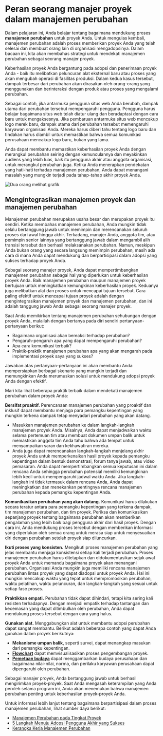 # Peran seorang manajer proyek dalam manajemen perubahan

Dalam pelajaran ini, Anda belajar tentang bagaimana mendukung proses **manajemen perubahan** untuk proyek Anda. Untuk mengulas kembali, manajemen perubahan adalah proses memberikan proyek Anda yang telah selesai dan membuat orang lain di organisasi mengadopsinya. Dalam bacaan ini, kita akan membahas strategi untuk mendekati manajemen perubahan sebagai seorang manajer proyek.

Keberhasilan proyek Anda bergantung pada adopsi dan penerimaan proyek Anda - baik itu melibatkan peluncuran alat eksternal baru atau proses yang akan mengubah operasi di fasilitas produksi. Dalam kedua kasus tersebut, dampak terbesar dari perubahan akan dirasakan oleh orang-orang yang menggunakan dan berinteraksi dengan produk atau proses yang mengalami perubahan.

Sebagai contoh, jika antarmuka pengguna situs web Anda berubah, dampak utama dari perubahan tersebut mempengaruhi pengguna. Pengguna harus belajar bagaimana situs web telah diatur ulang dan beradaptasi dengan cara baru untuk mengaksesnya. Jika pembaruan antarmuka situs web mencakup logo merek baru, dampak utama dari perubahan tersebut memengaruhi karyawan organisasi Anda. Mereka harus diberi tahu tentang logo baru dan tindakan harus diambil untuk memastikan bahwa semua komunikasi perusahaan mencakup logo baru, bukan yang lama.

Anda dapat membantu memastikan keberhasilan proyek Anda dengan merangkul perubahan seiring dengan kemunculannya dan meyakinkan audiens yang lebih luas, baik itu pengguna akhir atau anggota organisasi, untuk merangkul perubahan juga. Ketika Anda menerapkan pendekatan yang hati-hati terhadap manajemen perubahan, Anda dapat menangani masalah yang mungkin terjadi pada tahap-tahap akhir proyek Anda.

![Dua orang melihat grafik](https://d3c33hcgiwev3.cloudfront.net/imageAssetProxy.v1/wj-owCcBQWq_qMAnAWFqlg_7a8bda5232d6447fa8015256374e5835_Screen-Shot-2021-04-12-at-11.48.40-AM.png?expiry=1685404800000&hmac=05et1k5HGfQjD6l-8QXXAK2tgJnGv6JEShZlzR4K5pk)

## **Mengintegrasikan manajemen proyek dan manajemen perubahan**

Manajemen perubahan merupakan usaha besar dan merupakan proyek itu sendiri. Ketika membahas manajemen perubahan, Anda mungkin tidak selalu bertanggung jawab untuk memimpin dan merencanakan seluruh proses dari awal hingga akhir. Terkadang, manajer Anda, anggota tim, atau pemimpin senior lainnya yang bertanggung jawab dalam mengambil alih transisi tersebut dan berhasil melaksanakan perubahan. Namun, meskipun Anda bukan orang yang secara langsung memimpin perubahan, masih ada cara di mana Anda dapat mendukung dan berpartisipasi dalam adopsi yang sukses terhadap proyek Anda.

Sebagai seorang manajer proyek, Anda dapat mempertimbangkan manajemen perubahan sebagai hal yang diperlukan untuk keberhasilan proyek Anda. Baik manajemen perubahan maupun manajemen proyek bertujuan untuk meningkatkan kemungkinan keberhasilan proyek. Keduanya juga melibatkan alat dan proses untuk mencapai tujuan tersebut. Cara paling efektif untuk mencapai tujuan proyek adalah dengan mengintegrasikan manajemen proyek dan manajemen perubahan, dan ini adalah tanggung jawab Anda sebagai seorang manajer proyek.

Saat Anda memikirkan tentang manajemen perubahan sehubungan dengan proyek Anda, mulailah dengan bertanya pada diri sendiri pertanyaan-pertanyaan berikut:

- Bagaimana organisasi akan bereaksi terhadap perubahan?
- Pengaruh-pengaruh apa yang dapat mempengaruhi perubahan?
- Apa cara komunikasi terbaik?
- Praktik-praktik manajemen perubahan apa yang akan mengarah pada implementasi proyek saya yang sukses?

Jawaban atas pertanyaan-pertanyaan ini akan membantu Anda mempersiapkan berbagai skenario yang mungkin terjadi dan memungkinkan Anda merumuskan solusi untuk mendukung adopsi proyek Anda dengan efektif.

Mari kita lihat beberapa praktik terbaik dalam mendekati manajemen perubahan dalam proyek Anda:

**Bersifat proaktif.** Perencanaan manajemen perubahan yang proaktif dan inklusif dapat membantu menjaga para pemangku kepentingan yang mungkin terkena dampak tetap menyadari perubahan yang akan datang.

- Masukkan manajemen perubahan ke dalam langkah-langkah manajemen proyek Anda. Misalnya, Anda dapat menjadwalkan waktu selama pertemuan tim atau membuat dokumen umpan balik untuk memastikan anggota tim Anda tahu bahwa ada tempat untuk menyampaikan saran dan kekhawatiran mereka.
- Anda juga dapat merencanakan langkah-langkah menjelang akhir proyek Anda untuk memperkenalkan hasil proyek kepada pemangku kepentingan dalam bentuk demonstrasi, forum tanya jawab, atau video pemasaran. Anda dapat mempertimbangkan semua keputusan ini dalam rencana Anda sehingga perubahan potensial memiliki kemungkinan lebih kecil untuk mempengaruhi jadwal waktu Anda. Jika langkah-langkah ini tidak termasuk dalam rencana Anda, Anda dapat meningkatkan dan menekankan pentingnya rencana manajemen perubahan kepada pemangku kepentingan Anda.

**Komunikasikan perubahan yang akan datang.** Komunikasi harus dilakukan secara teratur antara para pemangku kepentingan yang terkena dampak, tim manajemen perubahan, dan tim proyek. Periksa dan komunikasikan sepanjang proyek tentang bagaimana perubahan akan memberikan pengalaman yang lebih baik bagi pengguna akhir dari hasil proyek. Dengan cara ini, Anda mendukung proses tersebut dengan memberikan informasi yang diperlukan oleh semua orang untuk merasa siap untuk menyesuaikan diri dengan perubahan setelah proyek siap diluncurkan.

**Ikuti proses yang konsisten.** Mengikuti proses manajemen perubahan yang jelas membantu menjaga konsistensi setiap kali terjadi perubahan. Proses manajemen perubahan harus ditetapkan dan didokumentasikan sejak awal proyek Anda untuk memandu bagaimana proyek akan menangani perubahan. Organisasi Anda mungkin juga memiliki rencana manajemen perubahan lintas proyek yang dapat diadopsi untuk proyek Anda. Hal ini mungkin mencakup waktu yang tepat untuk mempromosikan perubahan, waktu pelatihan, waktu peluncuran, dan langkah-langkah yang sesuai untuk setiap fase proses.

**Praktikkan empati.** Perubahan tidak dapat dihindari, tetapi kita sering kali resisten terhadapnya. Dengan menjadi empatik terhadap tantangan dan kecemasan yang dapat ditimbulkan oleh perubahan, Anda dapat mendukung proses tersebut dengan cara yang halus.

**Gunakan alat.** Menggabungkan alat untuk membantu adopsi perubahan dapat sangat membantu. Berikut adalah beberapa contoh yang dapat Anda gunakan dalam proyek berikutnya:

- **Mekanisme umpan balik**, seperti survei, dapat menangkap masukan dari pemangku kepentingan.
- [**Flowchart**](https://www.lucidchart.com/pages/what-is-a-flowchart-tutorial) dapat memvisualisasikan proses pengembangan proyek.
- [**Pemetaan budaya**](https://www.strategyzer.com/blog/posts/2015/10/13/the-culture-map-a-systematic-intentional-tool-for-designing-great-company-culture) dapat menggambarkan budaya perusahaan dan bagaimana nilai-nilai, norma, dan perilaku karyawan perusahaan dapat dipengaruhi oleh perubahan.

Sebagai manajer proyek, Anda bertanggung jawab untuk berhasil mengirimkan proyek-proyek. Saat Anda mengasah keterampilan yang Anda peroleh selama program ini, Anda akan menemukan bahwa manajemen perubahan penting untuk keberhasilan proyek-proyek Anda.

Untuk informasi lebih lanjut tentang bagaimana berpartisipasi dalam proses manajemen perubahan, lihat sumber daya berikut:

- [Manajemen Perubahan pada Tingkat Proyek](https://www.prosci.com/resources/articles/change-management-at-the-project-level)
- [5 Langkah Menuju Adopsi Pengguna Akhir yang Sukses](https://www.citrix.com/content/dam/citrix/en_us/documents/reference-material/5-steps-to-successful-end-user-adoption.pdf)
- [Kerangka Kerja Manajemen Perubahan](https://docs.google.com/presentation/d/1YMVERX1vBsknCjbCtsKFmHgWWZxFcO5A3urvWbWXKbs/template/preview?resourcekey=0-_V7hj-KwQu75EI2Y9qpsTw)